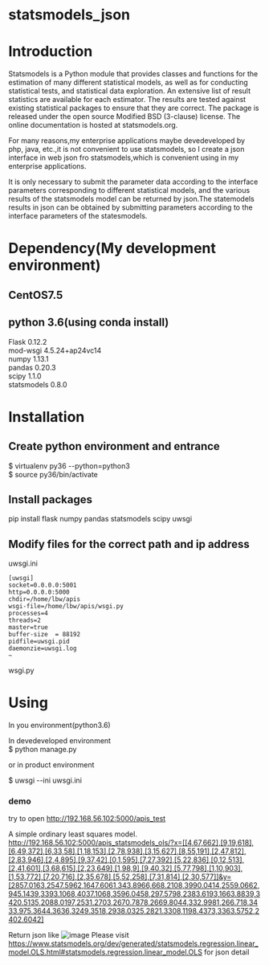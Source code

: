 # statsmodels_json

# Introduction

Statsmodels is a Python module that provides classes and functions for the estimation of many different statistical models, as well as for conducting statistical tests, and statistical data exploration. An extensive list of result statistics are available for each estimator. The results are tested against existing statistical packages to ensure that they are correct. The package is released under the open source Modified BSD (3-clause) license. The online documentation is hosted at statsmodels.org.

For many reasons,my enterprise applications maybe devedeveloped by php, java, etc.,it is not convenient to use statsmodels, so I create a json interface in web json fro statsmodels,which is convenient using in my enterprise applications. 

It is only necessary to submit the parameter data according to the interface parameters corresponding to different statistical models, and the various results of the statsmodels model can be returned by json.The statemodels results in json can be obtained by submitting parameters according to the interface parameters of the statesmodels.

# Dependency(My development environment)
## CentOS7.5
## python 3.6(using conda install)

Flask                    0.12.2  
mod-wsgi                 4.5.24+ap24vc14  
numpy                    1.13.1  
pandas                   0.20.3  
scipy                    1.1.0  
statsmodels              0.8.0  


# Installation
## Create python environment and entrance
$ virtualenv py36 --python=python3  
$ source py36/bin/activate  

## Install packages

pip install flask numpy pandas statsmodels scipy uwsgi

## Modify files for the correct path and ip address
uwsgi.ini  
```
[uwsgi]
socket=0.0.0.0:5001
http=0.0.0.0:5000
chdir=/home/lbw/apis
wsgi-file=/home/lbw/apis/wsgi.py
processes=4
threads=2
master=true
buffer-size  = 88192
pidfile=uwsgi.pid
daemonzie=uwsgi.log
~

```
wsgi.py  


# Using
In you environment(python3.6)  

In devedeveloped environment  
$ python manage.py  

or in product environment  

$ uwsgi --ini uwsgi.ini  

### demo
try to open http://192.168.56.102:5000/apis_test

A simple ordinary least squares model.
http://192.168.56.102:5000/apis_statsmodels_ols/?x=[[4,67,662],[9,19,618],[6,49,372],[6,33,58],[1,18,153],[2,78,938],[3,15,627],[8,55,191],[2,47,812],[2,83,946],[2,4,895],[9,37,42],[0,1,595],[7,27,392],[5,22,836],[0,12,513],[2,41,601],[3,68,615],[2,23,649],[1,98,9],[9,40,32],[5,77,798],[1,10,903],[1,53,772],[7,20,716],[2,35,678],[5,52,258],[7,31,814],[2,30,577]]&y=[2857.0163,2547.5962,1647.6061,343.8966,668.2108,3990.0414,2559.0662,945.1439,3393.1068,4037.1068,3596.0458,297.5798,2383.6193,1663.8839,3420.5135,2088.0197,2531.2703,2670.7878,2669.8044,332.9981,266.718,3433.975,3644.3636,3249.3518,2938.0325,2821.3308,1198.4373,3363.5752,2402.6042]

Return json like 
![image](https://raw.githubusercontent.com/stjnu/statsmodels_json/master/app/static/images/ols.png)
Please visit https://www.statsmodels.org/dev/generated/statsmodels.regression.linear_model.OLS.html#statsmodels.regression.linear_model.OLS for json detail 

